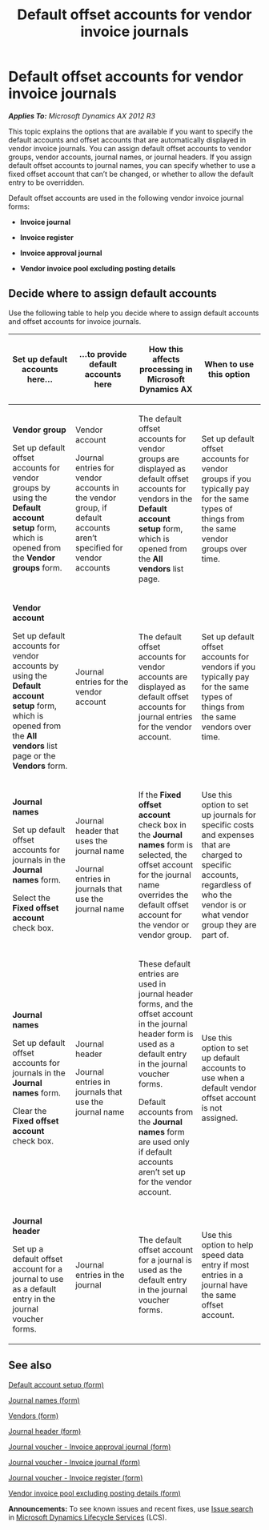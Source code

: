 ﻿---
title: Default offset accounts for vendor invoice journals
TOCTitle: Default offset accounts for vendor invoice journals
ms:assetid: ca0941c2-b422-4cb4-b38d-252f11823adc
ms:mtpsurl: https://technet.microsoft.com/en-us/library/Dn454568(v=AX.60)
ms:contentKeyID: 57085673
ms.date: 04/18/2014
mtps_version: v=AX.60
---

# Default offset accounts for vendor invoice journals 


_**Applies To:** Microsoft Dynamics AX 2012 R3_

This topic explains the options that are available if you want to specify the default accounts and offset accounts that are automatically displayed in vendor invoice journals. You can assign default offset accounts to vendor groups, vendor accounts, journal names, or journal headers. If you assign default offset accounts to journal names, you can specify whether to use a fixed offset account that can’t be changed, or whether to allow the default entry to be overridden.

Default offset accounts are used in the following vendor invoice journal forms:

  - **Invoice journal**

  - **Invoice register**

  - **Invoice approval journal**

  - **Vendor invoice pool excluding posting details**

## Decide where to assign default accounts

Use the following table to help you decide where to assign default accounts and offset accounts for invoice journals.

<table>
<colgroup>
<col style="width: 25%" />
<col style="width: 25%" />
<col style="width: 25%" />
<col style="width: 25%" />
</colgroup>
<thead>
<tr class="header">
<th><p>Set up default accounts here…</p></th>
<th><p>…to provide default accounts here</p></th>
<th><p>How this affects processing in Microsoft Dynamics AX</p></th>
<th><p>When to use this option</p></th>
</tr>
</thead>
<tbody>
<tr class="odd">
<td><p><strong>Vendor group</strong></p>
<p>Set up default offset accounts for vendor groups by using the <strong>Default account setup</strong> form, which is opened from the <strong>Vendor groups</strong> form.</p></td>
<td><p>Vendor account</p>
<p>Journal entries for vendor accounts in the vendor group, if default accounts aren’t specified for vendor accounts</p></td>
<td><p>The default offset accounts for vendor groups are displayed as default offset accounts for vendors in the <strong>Default account setup</strong> form, which is opened from the <strong>All vendors</strong> list page.</p></td>
<td><p>Set up default offset accounts for vendor groups if you typically pay for the same types of things from the same vendor groups over time.</p></td>
</tr>
<tr class="even">
<td><p><strong>Vendor account</strong></p>
<p>Set up default accounts for vendor accounts by using the <strong>Default account setup</strong> form, which is opened from the <strong>All vendors</strong> list page or the <strong>Vendors</strong> form.</p></td>
<td><p>Journal entries for the vendor account</p></td>
<td><p>The default offset accounts for vendor accounts are displayed as default offset accounts for journal entries for the vendor account.</p></td>
<td><p>Set up default offset accounts for vendors if you typically pay for the same types of things from the same vendors over time.</p></td>
</tr>
<tr class="odd">
<td><p><strong>Journal names</strong></p>
<p>Set up default offset accounts for journals in the <strong>Journal names</strong> form.</p>
<p>Select the <strong>Fixed offset account</strong> check box.</p></td>
<td><p>Journal header that uses the journal name</p>
<p>Journal entries in journals that use the journal name</p></td>
<td><p>If the <strong>Fixed offset account</strong> check box in the <strong>Journal names</strong> form is selected, the offset account for the journal name overrides the default offset account for the vendor or vendor group.</p></td>
<td><p>Use this option to set up journals for specific costs and expenses that are charged to specific accounts, regardless of who the vendor is or what vendor group they are part of.</p></td>
</tr>
<tr class="even">
<td><p><strong>Journal names</strong></p>
<p>Set up default offset accounts for journals in the <strong>Journal names</strong> form.</p>
<p>Clear the <strong>Fixed offset account</strong> check box.</p></td>
<td><p>Journal header</p>
<p>Journal entries in journals that use the journal name</p></td>
<td><p>These default entries are used in journal header forms, and the offset account in the journal header form is used as a default entry in the journal voucher forms.</p>
<p>Default accounts from the <strong>Journal names</strong> form are used only if default accounts aren’t set up for the vendor account.</p></td>
<td><p>Use this option to set up default accounts to use when a default vendor offset account is not assigned.</p></td>
</tr>
<tr class="odd">
<td><p><strong>Journal header</strong></p>
<p>Set up a default offset account for a journal to use as a default entry in the journal voucher forms.</p></td>
<td><p>Journal entries in the journal</p></td>
<td><p>The default offset account for a journal is used as the default entry in the journal voucher forms.</p></td>
<td><p>Use this option to help speed data entry if most entries in a journal have the same offset account.</p></td>
</tr>
</tbody>
</table>


## See also

[Default account setup (form)](https://technet.microsoft.com/en-us/library/aa583932\(v=ax.60\))

[Journal names (form)](https://technet.microsoft.com/en-us/library/aa617509\(v=ax.60\))

[Vendors (form)](https://technet.microsoft.com/en-us/library/aa592162\(v=ax.60\))

[Journal header (form)](https://technet.microsoft.com/en-us/library/aa557917\(v=ax.60\))

[Journal voucher - Invoice approval journal (form)](https://technet.microsoft.com/en-us/library/aa498954\(v=ax.60\))

[Journal voucher - Invoice journal (form)](https://technet.microsoft.com/en-us/library/aa616218\(v=ax.60\))

[Journal voucher - Invoice register (form)](https://technet.microsoft.com/en-us/library/aa575517\(v=ax.60\))

[Vendor invoice pool excluding posting details (form)](https://technet.microsoft.com/en-us/library/bb314782\(v=ax.60\))

  
**Announcements:** To see known issues and recent fixes, use [Issue search](http://go.microsoft.com/fwlink/?linkid=389258) in [Microsoft Dynamics Lifecycle Services](http://go.microsoft.com/fwlink/?linkid=306505) (LCS).

